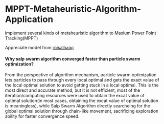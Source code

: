 # MPPT-Metaheuristic-Algorithm-Application
implement several kinds of metaheuristic algorithm to Maxium Power Point Tracking(MPPT)   
   
Appreciate model from [roisalhaqq](https://github.com/roisalhaqq/researchpso)  
#### Why salp swarm algorithm converged faster than particle swarm optimization?
From the perspective of algorithm mechanism, particle swarm optimization lets particles to pass through every local optimal and gets the exact value of the local optimal solution to avoid getting stuck in a
local optimal. This is the most direct and accurate method, but it is not efficient, most of the iteration/computing resources were used to obtain the excat value of optimal solution(in most cases, obtaining the excat value of optimal solution is meaningless), while Salp Swarm Algorithm
directly searcheing for the global optimal solution through chain-like movement, sacrificing exploration ability for faster convergence speed.
